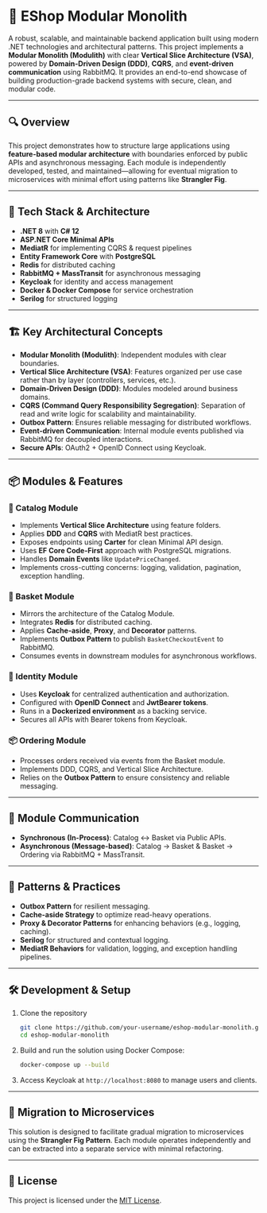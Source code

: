 # 🧱 EShop Modular Monolith

A robust, scalable, and maintainable backend application built using modern .NET technologies and architectural patterns. This project implements a **Modular Monolith (Modulith)** with clear **Vertical Slice Architecture (VSA)**, powered by **Domain-Driven Design (DDD)**, **CQRS**, and **event-driven communication** using RabbitMQ. It provides an end-to-end showcase of building production-grade backend systems with secure, clean, and modular code.

---

## 🔍 Overview

This project demonstrates how to structure large applications using **feature-based modular architecture** with boundaries enforced by public APIs and asynchronous messaging. Each module is independently developed, tested, and maintained—allowing for eventual migration to microservices with minimal effort using patterns like **Strangler Fig**.

---

## 🚀 Tech Stack & Architecture

- **.NET 8** with **C# 12**
- **ASP.NET Core Minimal APIs**
- **MediatR** for implementing CQRS & request pipelines
- **Entity Framework Core** with **PostgreSQL**
- **Redis** for distributed caching
- **RabbitMQ + MassTransit** for asynchronous messaging
- **Keycloak** for identity and access management
- **Docker & Docker Compose** for service orchestration
- **Serilog** for structured logging

---

## 🏗️ Key Architectural Concepts

- **Modular Monolith (Modulith)**: Independent modules with clear boundaries.
- **Vertical Slice Architecture (VSA)**: Features organized per use case rather than by layer (controllers, services, etc.).
- **Domain-Driven Design (DDD)**: Modules modeled around business domains.
- **CQRS (Command Query Responsibility Segregation)**: Separation of read and write logic for scalability and maintainability.
- **Outbox Pattern**: Ensures reliable messaging for distributed workflows.
- **Event-driven Communication**: Internal module events published via RabbitMQ for decoupled interactions.
- **Secure APIs**: OAuth2 + OpenID Connect using Keycloak.

---

## 📦 Modules & Features

### 📁 Catalog Module
- Implements **Vertical Slice Architecture** using feature folders.
- Applies **DDD** and **CQRS** with MediatR best practices.
- Exposes endpoints using **Carter** for clean Minimal API design.
- Uses **EF Core Code-First** approach with PostgreSQL migrations.
- Handles **Domain Events** like `UpdatePriceChanged`.
- Implements cross-cutting concerns: logging, validation, pagination, exception handling.

### 🧺 Basket Module
- Mirrors the architecture of the Catalog Module.
- Integrates **Redis** for distributed caching.
- Applies **Cache-aside**, **Proxy**, and **Decorator** patterns.
- Implements **Outbox Pattern** to publish `BasketCheckoutEvent` to RabbitMQ.
- Consumes events in downstream modules for asynchronous workflows.

### 🛂 Identity Module
- Uses **Keycloak** for centralized authentication and authorization.
- Configured with **OpenID Connect** and **JwtBearer tokens**.
- Runs in a **Dockerized environment** as a backing service.
- Secures all APIs with Bearer tokens from Keycloak.

### 📦 Ordering Module
- Processes orders received via events from the Basket module.
- Implements DDD, CQRS, and Vertical Slice Architecture.
- Relies on the **Outbox Pattern** to ensure consistency and reliable messaging.

---

## 🔄 Module Communication

- **Synchronous (In-Process)**: Catalog ↔ Basket via Public APIs.
- **Asynchronous (Message-based)**: Catalog → Basket & Basket → Ordering via RabbitMQ + MassTransit.

---

## 🧩 Patterns & Practices

- **Outbox Pattern** for resilient messaging.
- **Cache-aside Strategy** to optimize read-heavy operations.
- **Proxy & Decorator Patterns** for enhancing behaviors (e.g., logging, caching).
- **Serilog** for structured and contextual logging.
- **MediatR Behaviors** for validation, logging, and exception handling pipelines.

---

## 🛠️ Development & Setup

1. Clone the repository  
   ```bash
   git clone https://github.com/your-username/eshop-modular-monolith.git
   cd eshop-modular-monolith
   ```

2. Build and run the solution using Docker Compose:  
   ```bash
   docker-compose up --build
   ```

3. Access Keycloak at `http://localhost:8080` to manage users and clients.

---

## 🌱 Migration to Microservices

This solution is designed to facilitate gradual migration to microservices using the **Strangler Fig Pattern**. Each module operates independently and can be extracted into a separate service with minimal refactoring.

---

## 📄 License

This project is licensed under the [MIT License](LICENSE).
